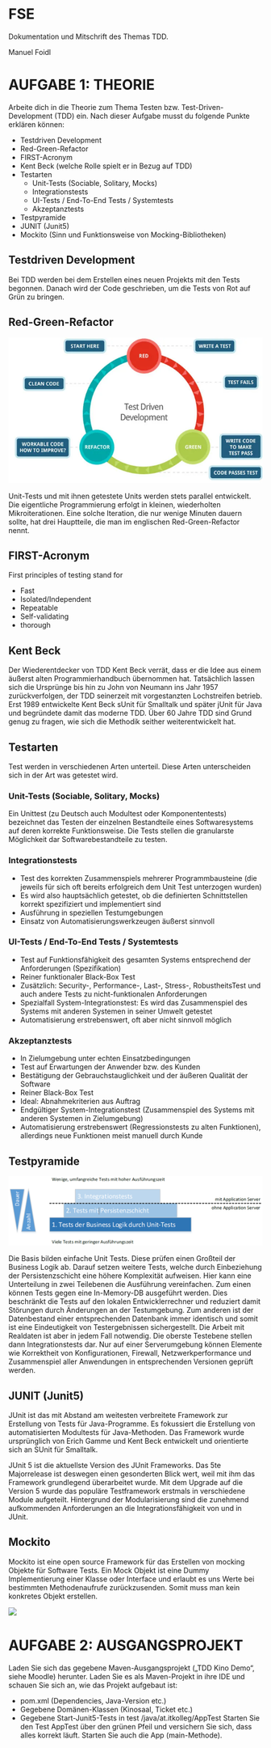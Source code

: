 # FSE

Dokumentation und Mitschrift des Themas TDD.

Manuel Foidl

# AUFGABE 1: THEORIE
Arbeite dich in die Theorie zum Thema Testen bzw. Test-Driven-Development (TDD) ein. Nach dieser Aufgabe musst du
folgende Punkte erklären können:
- Testdriven Development
- Red-Green-Refactor
- FIRST-Acronym
- Kent Beck (welche Rolle spielt er in Bezug auf TDD)
- Testarten
  - Unit-Tests (Sociable, Solitary, Mocks)
  - Integrationstests
  - UI-Tests / End-To-End Tests / Systemtests
  - Akzeptanztests
- Testpyramide
- JUNIT (Junit5)
- Mockito (Sinn und Funktionsweise von Mocking-Bibliotheken)

## Testdriven Development
Bei TDD werden bei dem Erstellen eines neuen Projekts mit den Tests begonnen. Danach wird der Code geschrieben, um die Tests von Rot auf Grün zu bringen.

## Red-Green-Refactor
![](img/red_green_refactor.webp)

Unit-Tests und mit ihnen getestete Units werden stets parallel entwickelt. Die eigentliche Programmierung erfolgt in kleinen, wiederholten Mikroiterationen. Eine solche Iteration, die nur wenige Minuten dauern sollte, hat drei Hauptteile, die man im englischen Red-Green-Refactor nennt.


## FIRST-Acronym

First principles of testing stand for

- Fast
- Isolated/Independent
- Repeatable
- Self-validating
- thorough


## Kent Beck
Der Wiederentdecker von TDD Kent Beck verrät, dass er die Idee aus einem äußerst alten Programmierhandbuch übernommen hat. Tatsächlich lassen sich die Ursprünge bis hin zu John von Neumann ins Jahr 1957 zurückverfolgen, der TDD seinerzeit mit vorgestanzten Lochstreifen betrieb.
Erst 1989 entwickelte Kent Beck sUnit für Smalltalk und später jUnit für Java und begründete damit das moderne TDD. Über 60 Jahre TDD sind Grund genug zu fragen, wie sich die Methodik seither weiterentwickelt hat.


## Testarten
Test werden in verschiedenen Arten unterteil. Diese Arten unterscheiden sich in der Art was getestet wird. 
### Unit-Tests (Sociable, Solitary, Mocks)
Ein Unittest (zu Deutsch auch Modultest oder Komponententests) bezeichnet das Testen der einzelnen Bestandteile eines Softwaresystems auf deren korrekte Funktionsweise. Die Tests stellen die granularste Möglichkeit dar Softwarebestandteile zu testen.

### Integrationstests
- Test des korrekten Zusammenspiels mehrerer
Programmbausteine (die jeweils für sich oft bereits
erfolgreich dem Unit Test unterzogen wurden)
- Es wird also hauptsächlich getestet, ob die definierten
Schnittstellen korrekt spezifiziert und implementiert sind
- Ausführung in speziellen Testumgebungen
- Einsatz von Automatisierungswerkzeugen äußerst sinnvoll
### UI-Tests / End-To-End Tests / Systemtests
- Test auf Funktionsfähigkeit des gesamten Systems entsprechend
der Anforderungen (Spezifikation)
- Reiner funktionaler Black-Box Test
- Zusätzlich: Security-, Performance-, Last-, Stress-, RobustheitsTest und auch andere Tests zu nicht-funktionalen Anforderungen
- Spezialfall System-Integrationstest:
Es wird das Zusammenspiel des Systems mit anderen Systemen
in seiner Umwelt getestet
- Automatisierung erstrebenswert, oft aber nicht sinnvoll möglich

### Akzeptanztests
- In Zielumgebung unter echten Einsatzbedingungen
- Test auf Erwartungen der Anwender bzw. des Kunden
- Bestätigung der Gebrauchstauglichkeit und der äußeren Qualität der
Software
- Reiner Black-Box Test
- Ideal: Abnahmekriterien aus Auftrag
- Endgültiger System-Integrationstest (Zusammenspiel des Systems mit
anderen Systemen in Zielumgebung)
- Automatisierung erstrebenswert (Regressionstests zu alten Funktionen),
allerdings neue Funktionen meist manuell durch Kunde

## Testpyramide
![](img/testpyramide.png)

Die Basis bilden einfache Unit Tests. Diese prüfen einen Großteil der Business Logik ab. Darauf setzen weitere Tests, welche durch Einbeziehung der Persistenzschicht eine höhere Komplexität aufweisen. Hier kann eine Unterteilung in zwei Teilebenen die Ausführung vereinfachen. Zum einen können Tests gegen eine In-Memory-DB ausgeführt werden. Dies beschränkt die Tests auf den lokalen Entwicklerrechner und reduziert damit Störungen durch Änderungen an der Testumgebung. Zum anderen ist der Datenbestand einer entsprechenden Datenbank immer identisch und somit ist eine Eindeutigkeit von Testergebnissen sichergestellt. Die Arbeit mit Realdaten ist aber in jedem Fall notwendig. Die oberste Testebene stellen dann Integrationstests dar. Nur auf einer Serverumgebung können Elemente wie Korrektheit von Konfigurationen, Firewall, Netzwerkperformance und Zusammenspiel aller Anwendungen in entsprechenden Versionen geprüft werden.

## JUNIT (Junit5)
JUnit ist das mit Abstand am weitesten verbreitete Framework zur Erstellung von Tests für Java-Programme. Es fokussiert die Erstellung von automatisierten Modultests für Java-Methoden. Das Framework wurde ursprünglich von Erich Gamme und Kent Beck entwickelt und orientierte sich an SUnit für Smalltalk.

JUnit 5 ist die aktuellste Version des JUnit Frameworks. Das 5te Majorrelease ist deswegen einen gesonderten Blick wert, weil mit ihm das Framework grundlegend überarbeitet wurde. Mit dem Upgrade auf die Version 5 wurde das populäre Testframework erstmals in verschiedene Module aufgeteilt. Hintergrund der Modularisierung sind die zunehmend aufkommenden Anforderungen an die Integrationsfähigkeit von und in JUnit.

## Mockito

Mockito ist eine open source Framework für das Erstellen von mocking Objekte für Software Tests. Ein Mock Objekt ist eine Dummy Implementierung einer Klasse oder Interface und erlaubt es uns Werte bei bestimmten Methodenaufrufe zurückzusenden. Somit muss man kein konkretes Objekt erstellen. 

![](/img/mockitousagevisualization.png)


# AUFGABE 2: AUSGANGSPROJEKT
Laden Sie sich das gegebene Maven-Ausgangsprojekt („TDD Kino Demo“, siehe Moodle) herunter. Laden Sie es
als Maven-Projekt in ihre IDE und schauen Sie sich an, wie das Projekt aufgebaut ist:
- pom.xml (Dependencies, Java-Version etc.)
- Gegebene Domänen-Klassen (Kinosaal, Ticket etc.)
- Gegebene Start-Junit5-Tests in test /java/at.itkolleg/AppTest
Starten Sie den Test AppTest über den grünen Pfeil und versichern Sie sich, dass alles korrekt läuft. Starten Sie
auch die App (main-Methode).




